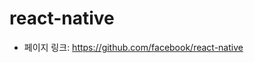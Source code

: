 react-native
==================================================
- 페이지 링크: https://github.com/facebook/react-native
